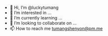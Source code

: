 - 👋 Hi, I’m @luckytumang
- 👀 I’m interested in ...
- 🌱 I’m currently learning ...
- 💞️ I’m looking to collaborate on ...
- 📫 How to reach me tumangshenyon@pm.me

<!---
luckytumang/luckytumang is a ✨ special ✨ repository because its `README.md` (this file) appears on your GitHub profile.
You can click the Preview link to take a look at your changes.
--->
